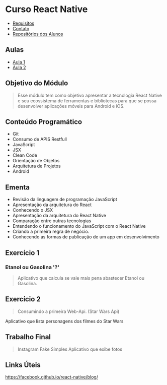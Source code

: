 # Curso React Native

* [Requisitos](./requisitos.md)
* [Contato](./contato.md)
* [Repositórios dos Alunos](./repositorios.md)

## Aulas

* [Aula 1](./aula-1/readme.md)
* [Aula 2](./aula-2/readme.md)

## Objetivo do Módulo

> Esse módulo tem como objetivo apresentar a tecnologia React Native e seu ecossistema de ferramentas e bibliotecas para que se possa desenvolver aplicações móveis para Android e iOS.

## Conteúdo Programático

- Git
- Consumo de APIS Restfull
- JavaScript
- JSX
- Clean Code
- Orientação de Objetos
- Arquitetura de Projetos
- Android

## Ementa

- Revisão da linguagem de programação JavaScript
- Apresentação da arquitetura do React
- Conhecendo o JSX
- Apresentação da arquitetura do React Native
- Comparação entre outras tecnologias
- Entendendo o funcionamento do JavaScript com o React Native
- Criando a primeira regra de negócio.
- Conhecendo as formas de publicação de um app em desenvolvimento

## Exercício 1

### Etanol ou Gasolina '?'

> Aplicativo que calcula se vale mais pena abastecer Etanol ou Gasolina.

## Exercício 2  

> Consumindo a primeira Web-Api. (Star Wars Api)

Aplicativo que lista personagens dos filmes do Star Wars

## Trabalho Final

> Instagram Fake Simples
Aplicativo que exibe fotos

## Links Úteis

<https://facebook.github.io/react-native/blog/>
